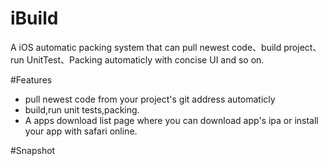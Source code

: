 # iBuild
A iOS automatic packing system that can pull newest code、build project、run UnitTest、Packing automaticly with concise UI and so on.


#Features

* pull newest code from your project's git address automaticly
* build,run unit tests,packing.
* A apps download list page where you can download app's ipa or install your app with safari online.


#Snapshot

